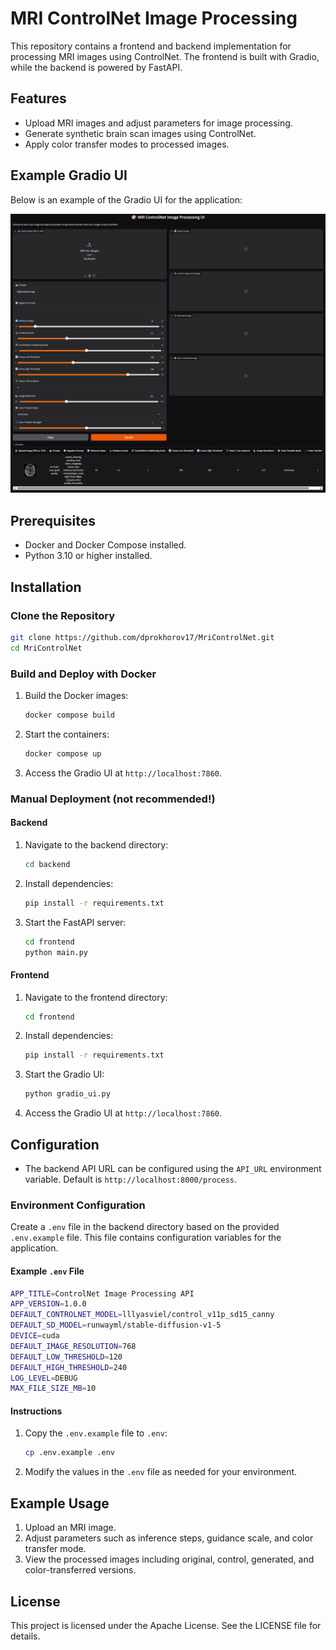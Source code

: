 # MRI ControlNet Image Processing

This repository contains a frontend and backend implementation for processing MRI images using ControlNet. The frontend is built with Gradio, while the backend is powered by FastAPI.

## Features
- Upload MRI images and adjust parameters for image processing.
- Generate synthetic brain scan images using ControlNet.
- Apply color transfer modes to processed images.

## Example Gradio UI
Below is an example of the Gradio UI for the application:

![Gradio Example](gradio_example.png)

## Prerequisites
- Docker and Docker Compose installed.
- Python 3.10 or higher installed.

## Installation

### Clone the Repository
```bash
git clone https://github.com/dprokhorov17/MriControlNet.git
cd MriControlNet
```

### Build and Deploy with Docker

1. Build the Docker images:
   ```bash
   docker compose build
   ```

2. Start the containers:
   ```bash
   docker compose up
   ```

3. Access the Gradio UI at `http://localhost:7860`.

### Manual Deployment (not recommended!)

#### Backend
1. Navigate to the backend directory:
   ```bash
   cd backend
   ```

2. Install dependencies:
   ```bash
   pip install -r requirements.txt
   ```

3. Start the FastAPI server:
   ```bash
   cd frontend
   python main.py
   ```

#### Frontend
1. Navigate to the frontend directory:
   ```bash
   cd frontend
   ```

2. Install dependencies:
   ```bash
   pip install -r requirements.txt
   ```

3. Start the Gradio UI:
   ```bash
   python gradio_ui.py
   ```

4. Access the Gradio UI at `http://localhost:7860`.

## Configuration
- The backend API URL can be configured using the `API_URL` environment variable. Default is `http://localhost:8000/process`.

### Environment Configuration

Create a `.env` file in the backend directory based on the provided `.env.example` file. This file contains configuration variables for the application.

#### Example `.env` File
```bash
APP_TITLE=ControlNet Image Processing API
APP_VERSION=1.0.0
DEFAULT_CONTROLNET_MODEL=lllyasviel/control_v11p_sd15_canny
DEFAULT_SD_MODEL=runwayml/stable-diffusion-v1-5
DEVICE=cuda
DEFAULT_IMAGE_RESOLUTION=768
DEFAULT_LOW_THRESHOLD=120
DEFAULT_HIGH_THRESHOLD=240
LOG_LEVEL=DEBUG
MAX_FILE_SIZE_MB=10
```

#### Instructions
1. Copy the `.env.example` file to `.env`:
   ```bash
   cp .env.example .env
   ```
2. Modify the values in the `.env` file as needed for your environment.

## Example Usage
1. Upload an MRI image.
2. Adjust parameters such as inference steps, guidance scale, and color transfer mode.
3. View the processed images including original, control, generated, and color-transferred versions.

## License
This project is licensed under the Apache License. See the LICENSE file for details.